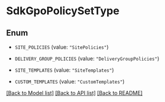# SdkGpoPolicySetType

## Enum


* `SITE_POLICIES` (value: `"SitePolicies"`)

* `DELIVERY_GROUP_POLICIES` (value: `"DeliveryGroupPolicies"`)

* `SITE_TEMPLATES` (value: `"SiteTemplates"`)

* `CUSTOM_TEMPLATES` (value: `"CustomTemplates"`)


[[Back to Model list]](../README.md#documentation-for-models) [[Back to API list]](../README.md#documentation-for-api-endpoints) [[Back to README]](../README.md)


